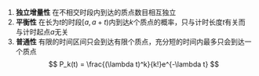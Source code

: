 1. **独立增量性** 在不相交时段内到达的质点数目相互独立
2. **平衡性** 在长为$t$的时段$[a,a+t)$内到达$k$个质点的概率，只与计时长度$t$有关而与计时起点$a$无关
3. **普通性** 有限的时间区间只会到达有限个质点，充分短的时间内最多只会到达一个质点
$$
P_k(t) = \frac{(\lambda t)^k}{k!}e^{-\lambda t}
$$
